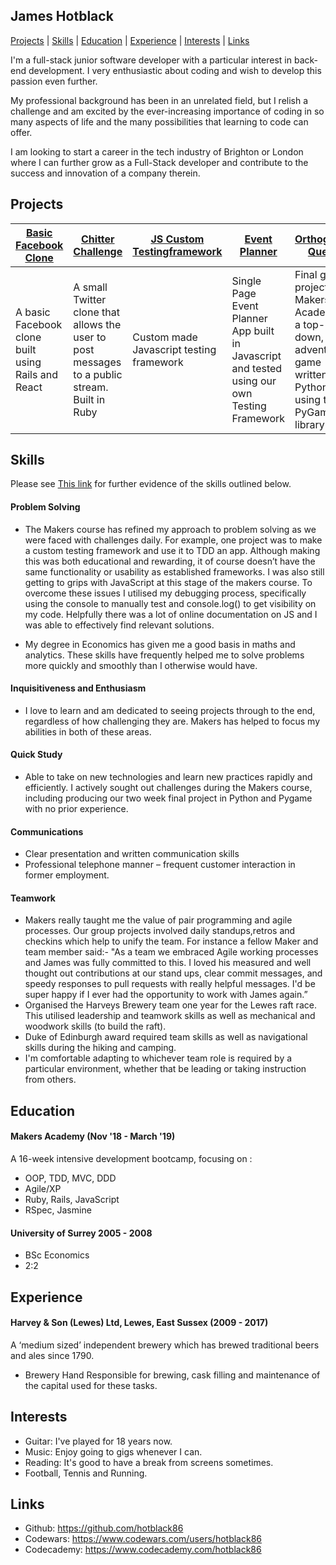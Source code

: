 ## James Hotblack

[Projects](#Projects) | [Skills](#Skills) | [Education](#Education) | [Experience](#Experience) |  [Interests](#Interests) 
| [Links](#Links)

I'm a full-stack junior software developer with a particular interest in
back-end development.
I very enthusiastic about coding and wish to develop this passion even
further.

My professional background has been in an unrelated field, but I relish a
challenge and am excited by the ever-increasing importance of coding in so many
aspects of life and the many possibilities that learning to code can offer.

I am looking to start a career in the tech industry of Brighton or London
where I can further grow as a Full-Stack developer and contribute to the success
and innovation of a company therein.

## Projects
| [Basic Facebook Clone](https://github.com/hotblack86/AJAX_AceBook_ReactVersion)  | [Chitter Challenge](https://github.com/hotblack86/chitter-challenge) | [JS Custom Testingframework](https://github.com/hotblack86/Custom_TF-JazzMine) | [Event Planner](https://github.com/hotblack86/SPA_Event_Planner) | [Orthogonal Quest](https://github.com/hotblack86/orthogonal-quest)
|-------------| -----------|-------------------------| ---- | ------------ |
| A basic Facebook clone built using Rails and React | A small Twitter clone that allows the user to post messages to a public stream. Built in Ruby  | Custom made Javascript testing framework| Single Page Event Planner App built in Javascript and tested using our own Testing Framework | Final group project at Makers Academy - a top-down, adventure game written in Python using the PyGame library

## Skills
Please see [This link](https://docs.google.com/document/d/19mCW2facwDOzX0DQgoKbxra8t7JcsffOK9PntIvi4P4/edit?usp=sharing) for further evidence of the skills outlined below.
    

#### Problem Solving
  - The Makers course has refined my approach to problem solving as we were faced with challenges daily. For example, one project was to make a custom testing framework and use it to TDD an app. Although making this was both educational and rewarding, it of course doesn’t have the same functionality or usability as established frameworks. I was also still getting to grips with JavaScript at this stage of the makers course.
  To overcome these issues I utilised my debugging process, specifically using the console to manually test and console.log() to get visibility on my code.
  Helpfully there was a lot of online documentation on JS and I was able to effectively find relevant solutions.

  - My degree in Economics has given me a good basis in maths and analytics.
    These skills have frequently helped me to solve problems more quickly and
    smoothly than I otherwise would have.

#### Inquisitiveness and Enthusiasm
  - I love to learn and am dedicated to seeing projects through to the end,
    regardless of how challenging they are. Makers has helped to focus my
    abilities in both of these areas.

#### Quick Study 
  - Able to take on new technologies and learn new practices rapidly and efficiently. I actively sought out challenges during the Makers course, including producing our two week final project in Python and Pygame with no prior experience.

#### Communications
  - Clear presentation and written communication skills
  - Professional telephone manner – frequent customer interaction
    in former employment.

#### Teamwork
  - Makers really taught me the value of pair programming and agile processes. Our group projects involved daily standups,retros and checkins which help to unify the team.
  For instance a fellow Maker and team member said:- "As a team we embraced Agile working processes and James was fully committed to this. I loved his measured and well thought out contributions at our stand ups, clear commit messages, and speedy responses to pull requests with really helpful messages. I'd be super happy if I ever had the opportunity to work with James again.”
  -	Organised the Harveys Brewery team one year for the Lewes raft race.
  This utilised leadership and teamwork skills as well as mechanical and
  woodwork skills (to build the raft).
  -	Duke of Edinburgh award required team skills as well as navigational skills
  during the hiking and camping.
  - I'm comfortable adapting to whichever team role is required by a particular
    environment, whether that be leading or taking instruction from others.


## Education

#### Makers Academy (Nov '18 - March '19)
A 16-week intensive development bootcamp, focusing on :
  - OOP, TDD, MVC, DDD
  - Agile/XP
  - Ruby, Rails, JavaScript
  - RSpec, Jasmine

#### University of Surrey 2005 - 2008
  - BSc Economics
  - 2:2


## Experience

#### Harvey & Son (Lewes) Ltd, Lewes, East Sussex (2009 - 2017)
  A ‘medium sized’ independent brewery which has brewed traditional
  beers and ales since 1790.

  - Brewery Hand
    Responsible for brewing, cask filling and maintenance
    of the capital used for these tasks.

## Interests
  -	Guitar: I've played for 18 years now.
  -	Music: Enjoy going to gigs whenever I can.
  -	Reading: It's good to have a break from screens sometimes.
  -	Football, Tennis and Running.

## Links
  - Github: https://github.com/hotblack86
  - Codewars: https://www.codewars.com/users/hotblack86
  - Codecademy: https://www.codecademy.com/hotblack86

